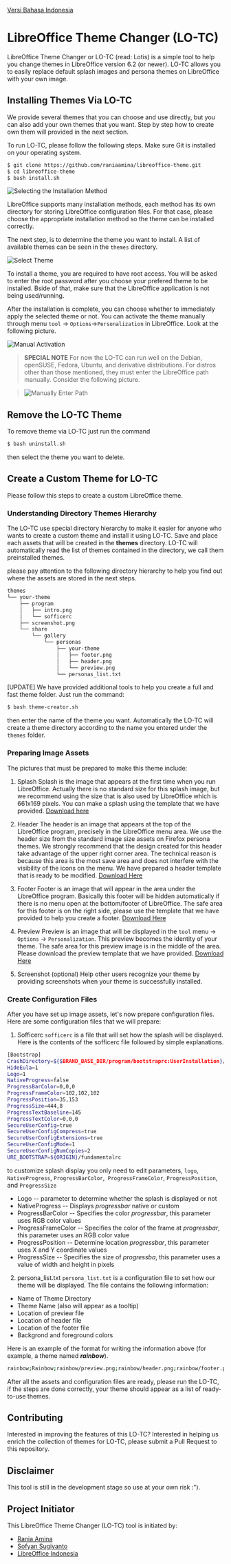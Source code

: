 [Versi Bahasa Indonesia](README-ID.md)
# LibreOffice Theme Changer (LO-TC)

LibreOffice Theme Changer or LO-TC (read: Lotis) is a simple tool to help you change themes in LibreOffice version 6.2 (or newer). LO-TC allows you to easily replace default splash images and persona themes on LibreOffice with your own image.

## Installing Themes Via LO-TC

We provide several themes that you can choose and use directly, but you can also add your own themes that you want. Step by step how to create own them will provided in the next section.

To run LO-TC, please follow the following steps. Make sure Git is installed on your operating system.

```bash
$ git clone https://github.com/raniaamina/libreoffice-theme.git
$ cd libreoffice-theme
$ bash install.sh
```

![Selecting the Installation Method](img/img-1.png)

LibreOffice supports many installation methods, each method has its own directory for storing LibreOffice configuration files. For that case, please choose the appropriate installation method so the theme can be installed correctly.

The next step, is to determine the theme you want to install. A list of available themes can be seen in the `themes` directory.

![Select Theme](img/img-2.png)

To install a theme, you are required to have root access. You will be asked to enter the root password after you choose your prefered theme to be installed. Bside of that, make sure that the LibreOffice application is not being used/running.

After the installation is complete, you can choose whether to immediately apply the selected theme or not. You can activate the theme manually through menu `tool` -> `Options`->`Personalization` in LibreOffice. Look at the following picture.

![Manual Activation](img/img-5.png)


> **SPECIAL NOTE** 
> For now the LO-TC can run well on the Debian, openSUSE, Fedora, Ubuntu, and derivative distributions. For distros other than those mentioned, they must enter the LibreOffice path manually. Consider the following picture.

>![Manually Enter Path](img/img-6.png)

## Remove the LO-TC Theme

To remove theme via LO-TC just run the command

```bash
$ bash uninstall.sh
```

then select the theme you want to delete.

## Create a Custom Theme for LO-TC

Please follow this steps to create a custom LibreOffice theme.


### Understanding Directory Themes Hierarchy 

The LO-TC use special directory hierarchy to make it easier for anyone who wants to create a custom theme and install it using LO-TC. Save and place each assets that will be created in the **themes** directory. LO-TC will automatically read the list of themes contained in the directory, we call them preinstalled themes.

please pay attention to the following directory hierarchy to help you find out where the assets are stored in the next steps.

```bash
themes
└── your-theme
    ├── program
    │   ├── intro.png
    │   └── sofficerc
    ├── screenshot.png
    └── share
        └── gallery
            └── personas
                ├── your-theme
                │   ├── footer.png
                │   ├── header.png
                │   └── preview.png
                └── personas_list.txt

```
[UPDATE]
We have provided additional tools to help you create a full and fast theme folder. Just run the command:

```bash
$ bash theme-creator.sh
```

then enter the name of the theme you want. Automatically the LO-TC will create a theme directory according to the name you entered under the `themes` folder.


### Preparing Image Assets

The pictures that must be prepared to make this theme include:

1. Splash
Splash is the image that appears at the first time when you run LibreOffice. Actually there is no standard size for this splash image, but we recommend using the size that is also used by LibreOffice which is 661x169 pixels. You can make a splash using the template that we have provided. 
[Download here](template/intro.svg)

2. Header
The header is an image that appears at the top of the LibreOffice program, precisely in the LibreOffice menu area. We use the header size from the standard image size assets on Firefox persona themes. We strongly recommend that the design created for this header take advantage of the upper right corner area. The technical reason is because this area is the most save area and does not interfere with the visibility of the icons on the menu. We have prepared a header template that is ready to be modified. 
[Download Here](template/header.svg)

3. Footer
Footer is an image that will appear in the area under the LibreOffice program. Basically this footer will be hidden automatically if there is no menu open at the bottom/footer of LibreOffice. The safe area for this footer is on the right side, please use the template that we have provided to help you create a footer. 
[Download Here](template/footer.svg)

4. Preview
Preview is an image that will be displayed in the `tool` menu -> `Options` -> `Personalization`. This preview becomes the identity of your theme. The safe area for this preview image is in the middle of the area. Please download the preview template that we have provided.
[Download Here](template/preview.svg)

5. Screenshot (optional)
Help other users recognize your theme by providing screenshots when your theme is successfully installed.

### Create Configuration Files

After you have set up image assets, let's now prepare configuration files. Here are some configuration files that we will prepare:

1. Sofficerc
`sofficerc` is a file that will set how the splash will be displayed. Here is the contents of the sofficerc file followed by simple explanations.
```bash
[Bootstrap]
CrashDirectory=${$BRAND_BASE_DIR/program/bootstraprc:UserInstallation}/crash
HideEula=1
Logo=1
NativeProgress=false
ProgressBarColor=0,0,0
ProgressFrameColor=102,102,102
ProgressPosition=35,153
ProgressSize=444,8
ProgressTextBaseline=145
ProgressTextColor=0,0,0
SecureUserConfig=true
SecureUserConfigCompress=true
SecureUserConfigExtensions=true
SecureUserConfigMode=1
SecureUserConfigNumCopies=2
URE_BOOTSTRAP=${ORIGIN}/fundamentalrc
```
to customize splash display you only need to edit parameters, `logo`,` NativeProgress`, `ProgressBarColor`,` ProgressFrameColor`, `ProgressPosition`, and `ProgressSize`
  - Logo -- parameter to determine whether the splash is displayed or not
  - NativeProgress -- Displays *progressbar* native or custom
  - ProgressBarColor -- Specifies the color *progressbar*, this parameter uses RGB color values
  - ProgressFrameColor -- Specifies the color of the frame at *progressbar*, this parameter uses an RGB color value
  - ProgressPosition -- Determine location *progressbar*, this parameter uses X and Y coordinate values
  - ProgressSize -- Specifies the size of *progressba*, this parameter uses a value of width and height in pixels

2. persona_list.txt
`persona_list.txt` is a configuration file to set how our theme will be displayed. The file contains the following information:
  - Name of Theme Directory
  - Theme Name (also will appear as a tooltip)
  - Location of preview file
  - Location of header file
  - Location of the footer file
  - Backgrond and foreground colors
 
  Here is an example of the format for writing the information above (for example, a theme named ***rainbow***).
```bash
rainbow;Rainbow;rainbow/preview.png;rainbow/header.png;rainbow/footer.png;;#ffffff;#000000
```

After all the assets and configuration files are ready, please run the LO-TC, if the steps are done correctly, your theme should appear as a list of ready-to-use themes.

## Contributing

Interested in improving the features of this LO-TC? Interested in helping us enrich the collection of themes for LO-TC, please submit a Pull Request to this repository.

## Disclaimer

This tool is still in the development stage so use at your own risk :").

## Project Initiator

This LibreOffice Theme Changer (LO-TC) tool is initiated by:
- [Rania Amina](https://github.com/raniaamina)
- [Sofyan Sugiyanto](https://github.com/artemtech)
- [LibreOffice Indonesia](https://libreoffice.id)






















